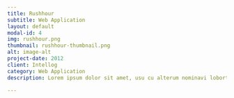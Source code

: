 ```yaml
---
title: Rushhour
subtitle: Web Application
layout: default
modal-id: 4
img: rushhour.png
thumbnail: rushhour-thumbnail.png
alt: image-alt
project-date: 2012
client: Intellog
category: Web Application
description: Lorem ipsum dolor sit amet, usu cu alterum nominavi lobortis. At duo novum diceret. Tantas apeirian vix et, usu sanctus postulant inciderint ut, populo diceret necessitatibus in vim. Cu eum dicam feugiat noluisse.

---
```

